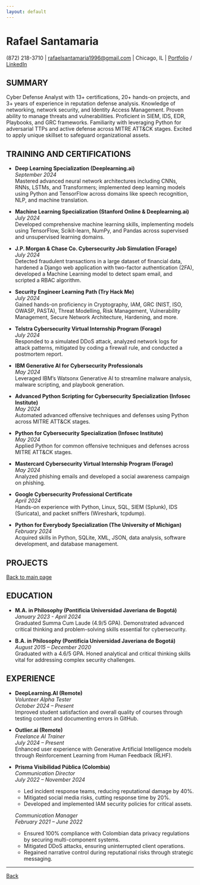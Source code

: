 ```yaml
---
layout: default
---
```


# Rafael Santamaria   

(872) 218-3710 | [rafaelsantamaria1996@gmail.com](mailto:rafaelsantamaria1996@gmail.com) | Chicago, IL | [Portfolio](./) / [LinkedIn](https://www.linkedin.com/in/rafael-santamaria-ortega)

## SUMMARY  

Cyber Defense Analyst with 13+ certifications, 20+ hands-on projects, and 3+ years of experience in reputation defense analysis. Knowledge of networking, network security, and Identity Access Management. Proven ability to manage threats and vulnerabilities. Proficient in SIEM, IDS, EDR, Playbooks, and GRC frameworks. Familiarity with leveraging Python for adversarial TTPs and active defense across MITRE ATT&CK stages. Excited to apply unique skillset to safeguard organizational assets.

## TRAINING AND CERTIFICATIONS  

- **Deep Learning Specialization (Deeplearning.ai)**  
  *September 2024*  
  Mastered advanced neural network architectures including CNNs, RNNs, LSTMs, and Transformers; implemented deep learning models using Python and TensorFlow across domains like speech recognition, NLP, and machine translation.

- **Machine Learning Specialization (Stanford Online & Deeplearning.ai)**  
  *July 2024*  
  Developed comprehensive machine learning skills, implementing models using TensorFlow, Scikit-learn, NumPy, and Pandas across supervised and unsupervised learning domains.

- **J.P. Morgan & Chase Co. Cybersecurity Job Simulation (Forage)**  
  *July 2024*  
  Detected fraudulent transactions in a large dataset of financial data, hardened a Django web application with two-factor authentication (2FA), developed a Machine Learning model to detect spam email, and scripted a RBAC algorithm.

- **Security Engineer Learning Path (Try Hack Me)**  
  *July 2024*  
  Gained hands-on proficiency in Cryptography, IAM, GRC (NIST, ISO, OWASP, PASTA), Threat Modelling, Risk Management, Vulnerability Management, Secure Network Architecture, Hardening, and more.

- **Telstra Cybersecurity Virtual Internship Program (Forage)**  
  *July 2024*  
  Responded to a simulated DDoS attack, analyzed network logs for attack patterns, mitigated by coding a firewall rule, and conducted a postmortem report.

- **IBM Generative AI for Cybersecurity Professionals**  
  *May 2024*  
  Leveraged IBM’s Watsonx Generative AI to streamline malware analysis, malware scripting, and playbook generation.

- **Advanced Python Scripting for Cybersecurity Specialization (Infosec Institute)**  
  *May 2024*  
  Automated advanced offensive techniques and defenses using Python across MITRE ATT&CK stages.

- **Python for Cybersecurity Specialization (Infosec Institute)**  
  *May 2024*  
  Applied Python for common offensive techniques and defenses across MITRE ATT&CK stages.

- **Mastercard Cybersecurity Virtual Internship Program (Forage)**  
  *May 2024*  
  Analyzed phishing emails and developed a social awareness campaign on phishing.

- **Google Cybersecurity Professional Certificate**  
  *April 2024*  
  Hands-on experience with Python, Linux, SQL, SIEM (Splunk), IDS (Suricata), and packet sniffers (Wireshark, tcpdump).

- **Python for Everybody Specialization (The University of Michigan)**  
  *February 2024*  
  Acquired skills in Python, SQLite, XML, JSON, data analysis, software development, and database management.

## PROJECTS  

[Back to main page](./)

## EDUCATION  

- **M.A. in Philosophy (Pontificia Universidad Javeriana de Bogotá)**  
  *January 2023 - April 2024*  
  Graduated Summa Cum Laude (4.9/5 GPA). Demonstrated advanced critical thinking and problem-solving skills essential for cybersecurity.

- **B.A. in Philosophy (Pontificia Universidad Javeriana de Bogotá)**  
  *August 2015 – December 2020*  
  Graduated with a 4.6/5 GPA. Honed analytical and critical thinking skills vital for addressing complex security challenges.

## EXPERIENCE  

- **DeepLearning.AI (Remote)**  
  *Volunteer Alpha Tester*  
  *October 2024 – Present*  
  Improved student satisfaction and overall quality of courses through testing content and documenting errors in GitHub.

- **Outlier.ai (Remote)**  
  *Freelance AI Trainer*  
  *July 2024 – Present*  
  Enhanced user experience with Generative Artificial Intelligence models through Reinforcement Learning from Human Feedback (RLHF).

- **Prisma Visibilidad Pública (Colombia)**  
  *Communication Director*  
  *July 2022 – November 2024*  
  - Led incident response teams, reducing reputational damage by 40%.  
  - Mitigated social media risks, cutting response time by 20%.  
  - Developed and implemented IAM security policies for critical assets.

  *Communication Manager*  
  *February 2021 – June 2022*  
  - Ensured 100% compliance with Colombian data privacy regulations by securing multi-component systems.  
  - Mitigated DDoS attacks, ensuring uninterrupted client operations.  
  - Regained narrative control during reputational risks through strategic messaging.

---

[Back](./)
